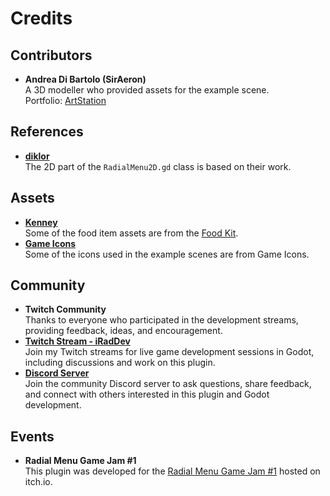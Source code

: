 # Credits

## Contributors
- **Andrea Di Bartolo (SirAeron)**  
  A 3D modeller who provided assets for the example scene.  
  Portfolio: [ArtStation](https://www.artstation.com/andreadbx)

## References
- **[diklor](https://github.com/diklor/advanced_radial_menu)**  
  The 2D part of the `RadialMenu2D.gd` class is based on their work.

## Assets
- **[Kenney](https://kenney.nl/)**  
  Some of the food item assets are from the [Food Kit](https://kenney.nl/assets/food-kit).
- **[Game Icons](https://game-icons.net/)**  
  Some of the icons used in the example scenes are from Game Icons.

## Community
- **Twitch Community**  
  Thanks to everyone who participated in the development streams, providing feedback, ideas, and encouragement.
- **[Twitch Stream - iRadDev](https://twitch.tv/iraddev)**  
  Join my Twitch streams for live game development sessions in Godot, including discussions and work on this plugin.
- **[Discord Server](https://discord.com/invite/4YhKaHkcMb)**  
  Join the community Discord server to ask questions, share feedback, and connect with others interested in this plugin and Godot development.

## Events
- **Radial Menu Game Jam #1**  
  This plugin was developed for the [Radial Menu Game Jam #1](https://itch.io/jam/radial-menu-game-jam-1) hosted on itch.io.

